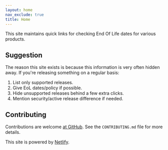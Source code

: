 ```yaml
---
layout: home
nav_exclude: true
title: Home
---
```


This site maintains quick links for checking End Of Life dates for various products.

## Suggestion

The reason this site exists is because this information is very often hidden away. If you're releasing something on a regular basis:

1.  List only supported releases.
2.  Give EoL dates/policy if possible.
3.  Hide unsupported releases behind a few extra clicks.
4.  Mention security/active release difference if needed.

## Contributing

Contributions are welcome [at GitHub](https://github.com/endoflife-date/endoflife.date). See the `CONTRIBUTING.md` file for more details.

This site is powered by [Netlify](https://www.netlify.com).
